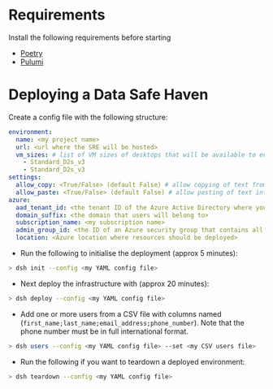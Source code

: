 # Requirements

Install the following requirements before starting

- [Poetry](https://python-poetry.org/docs/#installation)
- [Pulumi](https://www.pulumi.com/docs/get-started/install/)

# Deploying a Data Safe Haven

Create a config file with the following structure:

```yaml
environment:
  name: <my project name>
  url: <url where the SRE will be hosted>
  vm_sizes: # list of VM sizes of desktops that will be available to end users
    - Standard_D2s_v3
    - Standard_D2s_v3
settings:
  allow_copy: <True/False> (default False) # allow copying of text from the environment
  allow_paste: <True/False> (default False) # allow pasting of text into the environment
azure:
  aad_tenant_id: <the tenant ID of the Azure Active Directory where your users are registered>
  domain_suffix: <the domain that users will belong to>
  subscription_name: <my subscription name>
  admin_group_id: <the ID of an Azure security group that contains all administrators>
  location: <Azure location where resources should be deployed>
```

- Run the following to initialise the deployment (approx 5 minutes):

```bash
> dsh init --config <my YAML config file>
```

- Next deploy the infrastructure with (approx 20 minutes):

```bash
> dsh deploy --config <my YAML config file>
```

- Add one or more users from a CSV file with columns named (`first_name;last_name;email_address;phone_number`). Note that the phone number must be in full international format.

```bash
> dsh users --config <my YAML config file> --set <my CSV users file>
```

- Run the following if you want to teardown a deployed environment:

```bash
> dsh teardown --config <my YAML config file>
```
